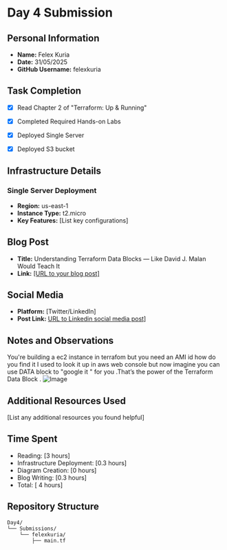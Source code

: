 # Day 4 Submission
## Personal Information
- **Name:** Felex Kuria
- **Date:** 31/05/2025
- **GitHub Username:** felexkuria

## Task Completion

- [x] Read Chapter 2 of "Terraform: Up & Running"
- [x] Completed Required Hands-on Labs
- [x] Deployed Single Server
- [x] Deployed S3 bucket




## Infrastructure Details

### Single Server Deployment
- **Region:** us-east-1
- **Instance Type:** t2.micro
- **Key Features:** [List key configurations]



## Blog Post
- **Title:** Understanding Terraform Data Blocks — Like David J. Malan Would Teach It
- **Link:** [\[URL to your blog post\]](https://medium.com/@engineerfelex/understanding-terraform-data-blocks-like-david-j-malan-would-teach-it-aa7b603f4acf)

## Social Media
- **Platform:** [Twitter/LinkedIn]
- **Post Link:** [URL to Linkedin social media post\]](https://www.linkedin.com/posts/felex-kuria-45292b9b_terraform-aws-devops-activity-7335561166720487424-9Y_O?utm_source=share&utm_medium=member_desktop&rcm=ACoAABVRCr4Bhfxekwjp3Vhn2uTu3BtUtkcXlTY)

## Notes and Observations

You're  building a ec2 instance in terrafom but you need an AMI id how do you find  it I used to  look it up in aws web console but now imagine you can use DATA block to "google it " for you .That’s the power of the Terraform Data Block .
![Image](/30-Day-Terraform-challenge-/Day4/Submissions/felexkuria/Screenshot%202025-06-04%20at%2011.57.14.png)

## Additional Resources Used
[List any additional resources you found helpful]

## Time Spent
- Reading: [3 hours]
- Infrastructure Deployment: [0.3 hours]
- Diagram Creation: [0 hours]
- Blog Writing: [0.3 hours]
- Total: [ 4 hours]

## Repository Structure
```
Day4/
└── Submissions/
    └── felexkuria/
        ├── main.tf

``` 




